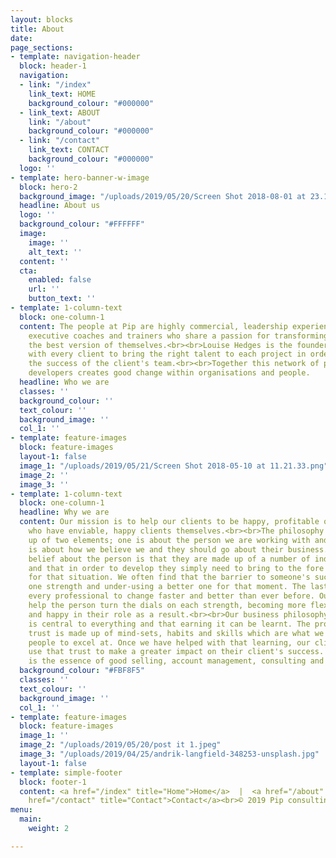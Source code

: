 ```yaml
---
layout: blocks
title: About
date: 
page_sections:
- template: navigation-header
  block: header-1
  navigation:
  - link: "/index"
    link_text: HOME
    background_colour: "#000000"
  - link_text: ABOUT
    link: "/about"
    background_colour: "#000000"
  - link: "/contact"
    link_text: CONTACT
    background_colour: "#000000"
  logo: ''
- template: hero-banner-w-image
  block: hero-2
  background_image: "/uploads/2019/05/20/Screen Shot 2018-08-01 at 23.13.55.png"
  headline: About us
  logo: ''
  background_colour: "#FFFFFF"
  image:
    image: ''
    alt_text: ''
  content: ''
  cta:
    enabled: false
    url: ''
    button_text: ''
- template: 1-column-text
  block: one-column-1
  content: The people at Pip are highly commercial, leadership experienced, senior
    executive coaches and trainers who share a passion for transforming people into
    the best version of themselves.<br><br>Louise Hedges is the founder and works
    with every client to bring the right talent to each project in order to maximise
    the success of the client's team.<br><br>Together this network of performance
    developers creates good change within organisations and people.
  headline: Who we are
  classes: ''
  background_colour: ''
  text_colour: ''
  background_image: ''
  col_1: ''
- template: feature-images
  block: feature-images
  layout-1: false
  image_1: "/uploads/2019/05/21/Screen Shot 2018-05-10 at 11.21.33.png"
  image_2: ''
  image_3: ''
- template: 1-column-text
  block: one-column-1
  headline: Why we are
  content: Our mission is to help our clients to be happy, profitable organisations
    who have enviable, happy clients themselves.<br><br>The philosophy at Pip is made
    up of two elements; one is about the person we are working with and the other
    is about how we believe we and they should go about their business.<br><br>Our
    belief about the person is that they are made up of a number of individual strengths
    and that in order to develop they simply need to bring to the fore the right strength
    for that situation. We often find that the barrier to someone's success is over-using
    one strength and under-using a better one for that moment. The last year has required
    every professional to change faster and better than ever before. Our role is to
    help the person turn the dials on each strength, becoming more flexible, effective
    and happy in their role as a result.<br><br>Our business philosophy is that trust
    is central to everything and that earning it can be learnt. The process of building
    trust is made up of mind-sets, habits and skills which are what we train and coach
    people to excel at. Once we have helped with that learning, our client can then
    use that trust to make a greater impact on their client's success. This, we believe,
    is the essence of good selling, account management, consulting and leadership.
  background_colour: "#FBF8F5"
  classes: ''
  text_colour: ''
  background_image: ''
  col_1: ''
- template: feature-images
  block: feature-images
  image_1: ''
  image_2: "/uploads/2019/05/20/post it 1.jpeg"
  image_3: "/uploads/2019/04/25/andrik-langfield-348253-unsplash.jpg"
  layout-1: false
- template: simple-footer
  block: footer-1
  content: <a href="/index" title="Home">Home</a>  |  <a href="/about" title="About">About</a>  |  <a
    href="/contact" title="Contact">Contact</a><br>© 2019 Pip consulting
menu:
  main:
    weight: 2

---
```

